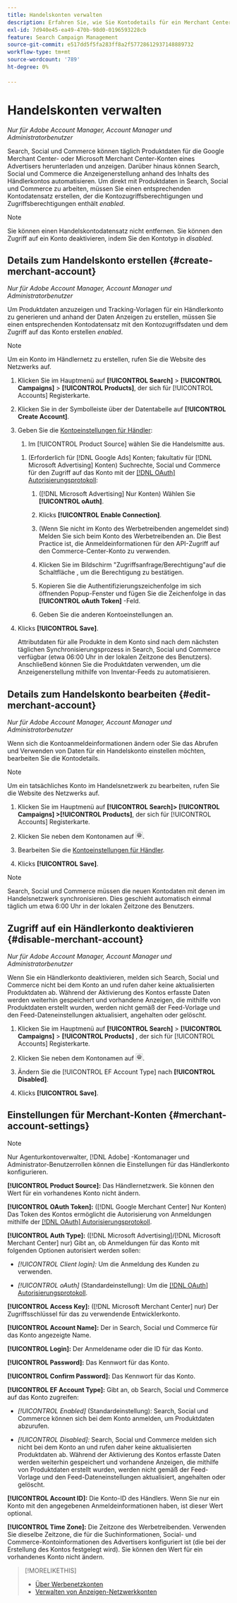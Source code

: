 ```yaml
---
title: Handelskonten verwalten
description: Erfahren Sie, wie Sie Kontodetails für ein Merchant Center-Konto einrichten und verwalten.
exl-id: 7d940e45-ea49-470b-98d0-0196593228cb
feature: Search Campaign Management
source-git-commit: e517dd5f5fa283ff8a2f57728612937148889732
workflow-type: tm+mt
source-wordcount: '789'
ht-degree: 0%

---
```


# Handelskonten verwalten

*Nur für Adobe Account Manager, Account Manager und Administratorbenutzer*

Search, Social und Commerce können täglich Produktdaten für die Google Merchant Center- oder Microsoft Merchant Center-Konten eines Advertisers herunterladen und anzeigen. Darüber hinaus können Search, Social und Commerce die Anzeigenerstellung anhand des Inhalts des Händlerkontos automatisieren. Um direkt mit Produktdaten in Search, Social und Commerce zu arbeiten, müssen Sie einen entsprechenden Kontodatensatz erstellen, der die Kontozugriffsberechtigungen und Zugriffsberechtigungen enthält *enabled*.

>[!NOTE]
>
>Sie können einen Handelskontodatensatz nicht entfernen. Sie können den Zugriff auf ein Konto deaktivieren, indem Sie den Kontotyp in *disabled*.

## Details zum Handelskonto erstellen {#create-merchant-account}

*Nur für Adobe Account Manager, Account Manager und Administratorbenutzer*

Um Produktdaten anzuzeigen und Tracking-Vorlagen für ein Händlerkonto zu generieren und anhand der Daten Anzeigen zu erstellen, müssen Sie einen entsprechenden Kontodatensatz mit den Kontozugriffsdaten und dem Zugriff auf das Konto erstellen *enabled*.

>[!NOTE]
>
>Um ein Konto im Händlernetz zu erstellen, rufen Sie die Website des Netzwerks auf.

1. Klicken Sie im Hauptmenü auf **[!UICONTROL Search]** \> **[!UICONTROL Campaigns]** \> **[!UICONTROL Products]**, der sich für [!UICONTROL Accounts] Registerkarte.

1. Klicken Sie in der Symbolleiste über der Datentabelle auf **[!UICONTROL Create Account]**.

1. Geben Sie die [Kontoeinstellungen für Händler](#merchant-account-settings):

   1. Im [!UICONTROL Product Source] wählen Sie die Handelsmitte aus.

   <!--

   1. ([!DNL Meta Ads] accounts only) Log in to the [!DNL Meta Ads] account.

   And are there additional steps just for Meta? If so, create a separate procedure for it.
   
   -->

   1. (Erforderlich für [!DNL Google Ads] Konten; fakultativ für [!DNL Microsoft Advertising] Konten) Suchrechte, Social und Commerce für den Zugriff auf das Konto mit der [[!DNL OAuth] Autorisierungsprotokoll](https://oauth.net/2/):

      1. ([!DNL Microsoft Advertising] Nur Konten) Wählen Sie **[!UICONTROL oAuth]**.

      1. Klicks **[!UICONTROL Enable Connection]**.

      1. (Wenn Sie nicht im Konto des Werbetreibenden angemeldet sind) Melden Sie sich beim Konto des Werbetreibenden an. Die Best Practice ist, die Anmeldeinformationen für den API-Zugriff auf den Commerce-Center-Konto zu verwenden.

      1. Klicken Sie im Bildschirm &quot;Zugriffsanfrage/Berechtigung&quot;auf die Schaltfläche , um die Berechtigung zu bestätigen.

      1. Kopieren Sie die Authentifizierungszeichenfolge im sich öffnenden Popup-Fenster und fügen Sie die Zeichenfolge in das **[!UICONTROL oAuth Token]** -Feld.

      1. Geben Sie die anderen Kontoeinstellungen an.

1. Klicks **[!UICONTROL Save]**.

   Attributdaten für alle Produkte in dem Konto sind nach dem nächsten täglichen Synchronisierungsprozess in Search, Social und Commerce verfügbar (etwa 06:00 Uhr in der lokalen Zeitzone des Benutzers). Anschließend können Sie die Produktdaten verwenden, um die Anzeigenerstellung mithilfe von Inventar-Feeds zu automatisieren.

## Details zum Handelskonto bearbeiten {#edit-merchant-account}

*Nur für Adobe Account Manager, Account Manager und Administratorbenutzer*

Wenn sich die Kontoanmeldeinformationen ändern oder Sie das Abrufen und Verwenden von Daten für ein Handelskonto einstellen möchten, bearbeiten Sie die Kontodetails.

>[!NOTE]
>
>Um ein tatsächliches Konto im Handelsnetzwerk zu bearbeiten, rufen Sie die Website des Netzwerks auf.

1. Klicken Sie im Hauptmenü auf **[!UICONTROL Search]\> [!UICONTROL Campaigns] \>[!UICONTROL Products]**, der sich für [!UICONTROL Accounts] Registerkarte.

1. Klicken Sie neben dem Kontonamen auf ![Einstellungen anzeigen/bearbeiten](/help/search-social-commerce/assets/settings.png "Einstellungen anzeigen/bearbeiten").

1. Bearbeiten Sie die [Kontoeinstellungen für Händler](#merchant-account-settings).

1. Klicks **[!UICONTROL Save]**.

>[!NOTE]
>
>Search, Social und Commerce müssen die neuen Kontodaten mit denen im Handelsnetzwerk synchronisieren. Dies geschieht automatisch einmal täglich um etwa 6:00 Uhr in der lokalen Zeitzone des Benutzers.

## Zugriff auf ein Händlerkonto deaktivieren {#disable-merchant-account}

*Nur für Adobe Account Manager, Account Manager und Administratorbenutzer*

Wenn Sie ein Händlerkonto deaktivieren, melden sich Search, Social und Commerce nicht bei dem Konto an und rufen daher keine aktualisierten Produktdaten ab. Während der Aktivierung des Kontos erfasste Daten werden weiterhin gespeichert und vorhandene Anzeigen, die mithilfe von Produktdaten erstellt wurden, werden nicht gemäß der Feed-Vorlage und den Feed-Dateneinstellungen aktualisiert, angehalten oder gelöscht.

1. Klicken Sie im Hauptmenü auf **[!UICONTROL Search]** \> **[!UICONTROL Campaigns]** \> **[!UICONTROL Products]** , der sich für [!UICONTROL Accounts] Registerkarte.

1. Klicken Sie neben dem Kontonamen auf ![Einstellungen anzeigen/bearbeiten](/help/search-social-commerce/assets/settings.png "Einstellungen anzeigen/bearbeiten").

1. Ändern Sie die [!UICONTROL EF Account Type] nach **[!UICONTROL Disabled]**.

1. Klicks **[!UICONTROL Save]**.

## Einstellungen für Merchant-Konten {#merchant-account-settings}

>[!NOTE]
>
>Nur Agenturkontoverwalter, [!DNL Adobe] -Kontomanager und Administrator-Benutzerrollen können die Einstellungen für das Händlerkonto konfigurieren.

**[!UICONTROL Product Source]:** Das Händlernetzwerk. Sie können den Wert für ein vorhandenes Konto nicht ändern.

**[!UICONTROL OAuth Token]:** ([!DNL Google Merchant Center] Nur Konten) Das Token des Kontos ermöglicht die Autorisierung von Anmeldungen mithilfe der [[!DNL OAuth] Autorisierungsprotokoll](https://oauth.net/2/).

**[!UICONTROL Auth Type]:** ([!DNL Microsoft Advertising]/[!DNL Microsoft Merchant Center] nur) Gibt an, ob Anmeldungen für das Konto mit folgenden Optionen autorisiert werden sollen:

* *[!UICONTROL Client login]:* Um die Anmeldung des Kunden zu verwenden.

* *[!UICONTROL oAuth]* (Standardeinstellung): Um die [[!DNL OAuth] Autorisierungsprotokoll](https://oauth.net/2/).

**[!UICONTROL Access Key]:** ([!DNL Microsoft Merchant Center] nur) Der Zugriffsschlüssel für das zu verwendende Entwicklerkonto.

**[!UICONTROL Account Name]:** Der in Search, Social und Commerce für das Konto angezeigte Name.

**[!UICONTROL Login]:** Der Anmeldename oder die ID für das Konto.

**[!UICONTROL Password]:** Das Kennwort für das Konto.

**[!UICONTROL Confirm Password]:** Das Kennwort für das Konto.

**[!UICONTROL EF Account Type]:** Gibt an, ob Search, Social und Commerce auf das Konto zugreifen:

* *[!UICONTROL Enabled]* (Standardeinstellung): Search, Social und Commerce können sich bei dem Konto anmelden, um Produktdaten abzurufen.

* *[!UICONTROL Disabled]:* Search, Social und Commerce melden sich nicht bei dem Konto an und rufen daher keine aktualisierten Produktdaten ab. Während der Aktivierung des Kontos erfasste Daten werden weiterhin gespeichert und vorhandene Anzeigen, die mithilfe von Produktdaten erstellt wurden, werden nicht gemäß der Feed-Vorlage und den Feed-Dateneinstellungen aktualisiert, angehalten oder gelöscht.

**[!UICONTROL Account ID]:** Die Konto-ID des Händlers. Wenn Sie nur ein Konto mit den angegebenen Anmeldeinformationen haben, ist dieser Wert optional.

**[!UICONTROL Time Zone]:** Die Zeitzone des Werbetreibenden. Verwenden Sie dieselbe Zeitzone, die für die Suchinformationen, Social- und Commerce-Kontoinformationen des Advertisers konfiguriert ist (die bei der Erstellung des Kontos festgelegt wird). Sie können den Wert für ein vorhandenes Konto nicht ändern.

>[!MORELIKETHIS]
>
>* [Über Werbenetzkonten](ad-network-account-about.md)
>* [Verwalten von Anzeigen-Netzwerkkonten](ad-network-account-manage.md)

